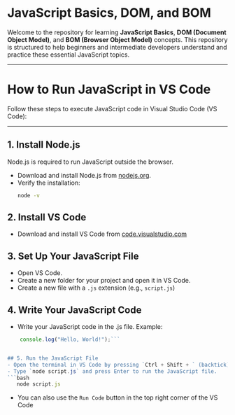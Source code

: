 # JavaScript Basics, DOM, and BOM

Welcome to the repository for learning **JavaScript Basics**, **DOM (Document Object Model)**, and **BOM (Browser Object Model)** concepts. This repository is structured to help beginners and intermediate developers understand and practice these essential JavaScript topics.

---
# How to Run JavaScript in VS Code

Follow these steps to execute JavaScript code in Visual Studio Code (VS Code):

---

## 1. Install Node.js
Node.js is required to run JavaScript outside the browser.

- Download and install Node.js from [nodejs.org](https://nodejs.org/).
- Verify the installation:
  ```bash
  node -v

## 2. Install VS Code
- Download and install VS Code from [code.visualstudio.com](https://code.visualstudio.com/)

## 3. Set Up Your JavaScript File
- Open VS Code.
- Create a new folder for your project and open it in VS Code.
- Create a new file with a `.js` extension (e.g., `script.js`)

## 4. Write Your JavaScript Code
- Write your JavaScript code in the .js file. Example:
```javascript
    console.log("Hello, World!");```


## 5. Run the JavaScript File
- Open the terminal in VS Code by pressing `Ctrl + Shift + ` (backtick) or navigating to `View` > `Terminal`.
- Type `node script.js` and press Enter to run the JavaScript file.
```bash
   node script.js
```
- You can also use the `Run Code` button in the top right corner of the VS Code